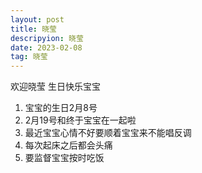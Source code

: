 ```yaml
---
layout: post
title: 晓莹
descripyion: 晓莹
date: 2023-02-08
tag: 晓莹
---
```

欢迎晓莹
生日快乐宝宝
1. 宝宝的生日2月8号
2. 2月19号和终于宝宝在一起啦
3. 最近宝宝心情不好要顺着宝宝来不能唱反调
4. 每次起床之后都会头痛
5. 要监督宝宝按时吃饭
